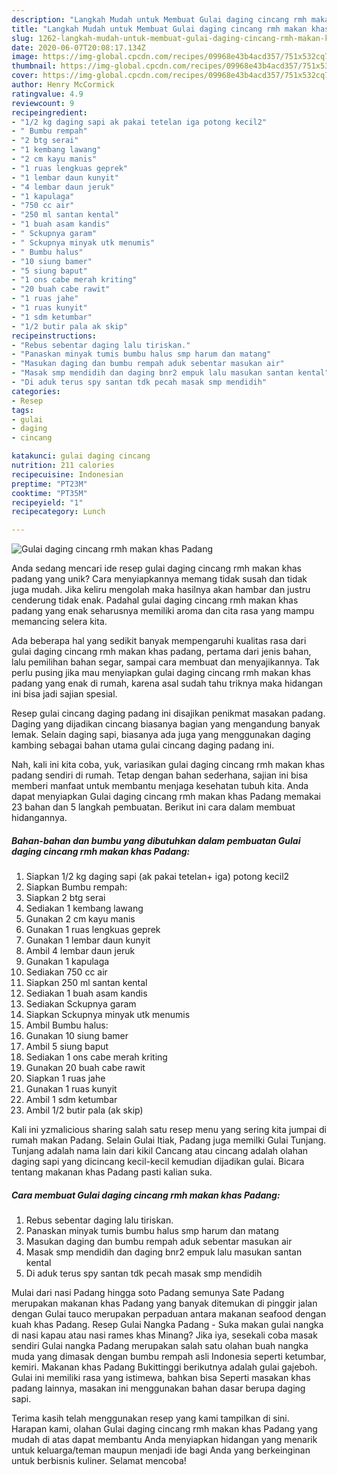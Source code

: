 ```yaml
---
description: "Langkah Mudah untuk Membuat Gulai daging cincang rmh makan khas Padang, Menggugah Selera"
title: "Langkah Mudah untuk Membuat Gulai daging cincang rmh makan khas Padang, Menggugah Selera"
slug: 1262-langkah-mudah-untuk-membuat-gulai-daging-cincang-rmh-makan-khas-padang-menggugah-selera
date: 2020-06-07T20:08:17.134Z
image: https://img-global.cpcdn.com/recipes/09968e43b4acd357/751x532cq70/gulai-daging-cincang-rmh-makan-khas-padang-foto-resep-utama.jpg
thumbnail: https://img-global.cpcdn.com/recipes/09968e43b4acd357/751x532cq70/gulai-daging-cincang-rmh-makan-khas-padang-foto-resep-utama.jpg
cover: https://img-global.cpcdn.com/recipes/09968e43b4acd357/751x532cq70/gulai-daging-cincang-rmh-makan-khas-padang-foto-resep-utama.jpg
author: Henry McCormick
ratingvalue: 4.9
reviewcount: 9
recipeingredient:
- "1/2 kg daging sapi ak pakai tetelan iga potong kecil2"
- " Bumbu rempah"
- "2 btg serai"
- "1 kembang lawang"
- "2 cm kayu manis"
- "1 ruas lengkuas geprek"
- "1 lembar daun kunyit"
- "4 lembar daun jeruk"
- "1 kapulaga"
- "750 cc air"
- "250 ml santan kental"
- "1 buah asam kandis"
- " Sckupnya garam"
- " Sckupnya minyak utk menumis"
- " Bumbu halus"
- "10 siung bamer"
- "5 siung baput"
- "1 ons cabe merah kriting"
- "20 buah cabe rawit"
- "1 ruas jahe"
- "1 ruas kunyit"
- "1 sdm ketumbar"
- "1/2 butir pala ak skip"
recipeinstructions:
- "Rebus sebentar daging lalu tiriskan."
- "Panaskan minyak tumis bumbu halus smp harum dan matang"
- "Masukan daging dan bumbu rempah aduk sebentar masukan air"
- "Masak smp mendidih dan daging bnr2 empuk lalu masukan santan kental"
- "Di aduk terus spy santan tdk pecah masak smp mendidih"
categories:
- Resep
tags:
- gulai
- daging
- cincang

katakunci: gulai daging cincang 
nutrition: 211 calories
recipecuisine: Indonesian
preptime: "PT23M"
cooktime: "PT35M"
recipeyield: "1"
recipecategory: Lunch

---
```



![Gulai daging cincang rmh makan khas Padang](https://img-global.cpcdn.com/recipes/09968e43b4acd357/751x532cq70/gulai-daging-cincang-rmh-makan-khas-padang-foto-resep-utama.jpg)

Anda sedang mencari ide resep gulai daging cincang rmh makan khas padang yang unik? Cara menyiapkannya memang tidak susah dan tidak juga mudah. Jika keliru mengolah maka hasilnya akan hambar dan justru cenderung tidak enak. Padahal gulai daging cincang rmh makan khas padang yang enak seharusnya memiliki aroma dan cita rasa yang mampu memancing selera kita.

Ada beberapa hal yang sedikit banyak mempengaruhi kualitas rasa dari gulai daging cincang rmh makan khas padang, pertama dari jenis bahan, lalu pemilihan bahan segar, sampai cara membuat dan menyajikannya. Tak perlu pusing jika mau menyiapkan gulai daging cincang rmh makan khas padang yang enak di rumah, karena asal sudah tahu triknya maka hidangan ini bisa jadi sajian spesial.

Resep gulai cincang daging padang ini disajikan penikmat masakan padang. Daging yang dijadikan cincang biasanya bagian yang mengandung banyak lemak. Selain daging sapi, biasanya ada juga yang menggunakan daging kambing sebagai bahan utama gulai cincang daging padang ini.


Nah, kali ini kita coba, yuk, variasikan gulai daging cincang rmh makan khas padang sendiri di rumah. Tetap dengan bahan sederhana, sajian ini bisa memberi manfaat untuk membantu menjaga kesehatan tubuh kita. Anda dapat menyiapkan Gulai daging cincang rmh makan khas Padang memakai 23 bahan dan 5 langkah pembuatan. Berikut ini cara dalam membuat hidangannya.

<!--inarticleads1-->

##### Bahan-bahan dan bumbu yang dibutuhkan dalam pembuatan Gulai daging cincang rmh makan khas Padang:

1. Siapkan 1/2 kg daging sapi (ak pakai tetelan+ iga) potong kecil2
1. Siapkan  Bumbu rempah:
1. Siapkan 2 btg serai
1. Sediakan 1 kembang lawang
1. Gunakan 2 cm kayu manis
1. Gunakan 1 ruas lengkuas geprek
1. Gunakan 1 lembar daun kunyit
1. Ambil 4 lembar daun jeruk
1. Gunakan 1 kapulaga
1. Sediakan 750 cc air
1. Siapkan 250 ml santan kental
1. Sediakan 1 buah asam kandis
1. Sediakan  Sckupnya garam
1. Siapkan  Sckupnya minyak utk menumis
1. Ambil  Bumbu halus:
1. Gunakan 10 siung bamer
1. Ambil 5 siung baput
1. Sediakan 1 ons cabe merah kriting
1. Gunakan 20 buah cabe rawit
1. Siapkan 1 ruas jahe
1. Gunakan 1 ruas kunyit
1. Ambil 1 sdm ketumbar
1. Ambil 1/2 butir pala (ak skip)


Kali ini yzmalicious sharing salah satu resep menu yang sering kita jumpai di rumah makan Padang. Selain Gulai Itiak, Padang juga memilki Gulai Tunjang. Tunjang adalah nama lain dari kikil Cancang atau cincang adalah olahan daging sapi yang dicincang kecil-kecil kemudian dijadikan gulai. Bicara tentang makanan khas Padang pasti kalian suka. 

<!--inarticleads2-->

##### Cara membuat Gulai daging cincang rmh makan khas Padang:

1. Rebus sebentar daging lalu tiriskan.
1. Panaskan minyak tumis bumbu halus smp harum dan matang
1. Masukan daging dan bumbu rempah aduk sebentar masukan air
1. Masak smp mendidih dan daging bnr2 empuk lalu masukan santan kental
1. Di aduk terus spy santan tdk pecah masak smp mendidih


Mulai dari nasi Padang hingga soto Padang semunya Sate Padang merupakan makanan khas Padang yang banyak ditemukan di pinggir jalan dengan Gulai tauco merupakan perpaduan antara makanan seafood dengan kuah khas Padang. Resep Gulai Nangka Padang - Suka makan gulai nangka di nasi kapau atau nasi rames khas Minang? Jika iya, sesekali coba masak sendiri Gulai nangka Padang merupakan salah satu olahan buah nangka muda yang dimasak dengan bumbu rempah asli Indonesia seperti ketumbar, kemiri. Makanan khas Padang Bukittinggi berikutnya adalah gulai gajeboh. Gulai ini memiliki rasa yang istimewa, bahkan bisa Seperti masakan khas padang lainnya, masakan ini menggunakan bahan dasar berupa daging sapi. 

Terima kasih telah menggunakan resep yang kami tampilkan di sini. Harapan kami, olahan Gulai daging cincang rmh makan khas Padang yang mudah di atas dapat membantu Anda menyiapkan hidangan yang menarik untuk keluarga/teman maupun menjadi ide bagi Anda yang berkeinginan untuk berbisnis kuliner. Selamat mencoba!
